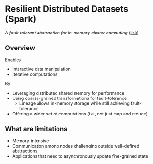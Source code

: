 # Resilient Distributed Datasets (Spark)
*A fault-tolerant abstraction for in-memory cluster computing* ([link](https://drive.google.com/file/d/0B_10gtxnPV-_VW14M281OWN3UVU/view?usp=sharing))

## Overview

Enables
- Interactive data manipulation
- Iterative computations

By
- Leveraging distributed shared memory for performance
- Using coarse-grained transformations for fault-tolerance
  - Lineage allows in-memory storage while still achieving fault-tolerance
- Offering a wider set of computations (i.e., not just map and reduce)

## What are limitations
- Memory-intensive
- Communication among nodes challenging outside well-defined abstractions
- Applications that need to asynchronously update fine-grained state

